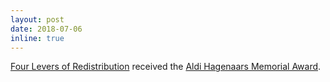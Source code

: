 ```yaml
---
layout: post
date: 2018-07-06
inline: true
---
```


[Four Levers of Redistribution](https://rdcu.be/bgJQs) received the [Aldi Hagenaars Memorial Award](https://www.lisdatacenter.org/working-papers/aldi-award/).
